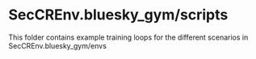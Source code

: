 # SecCREnv.bluesky_gym/scripts
 
This folder contains example training loops for the different scenarios in SecCREnv.bluesky_gym/envs

